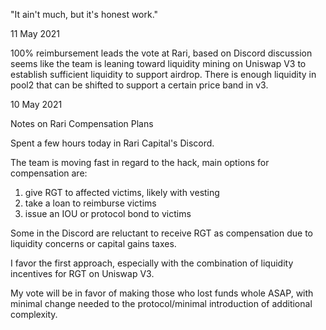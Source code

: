 "It ain't much, but it's honest work."

11 May 2021

100% reimbursement leads the vote at Rari, based on Discord discussion seems like the team is leaning toward liquidity mining on Uniswap V3 to establish sufficient liquidity to support airdrop. There is enough liquidity in pool2 that can be shifted to support a certain price band in v3.

10 May 2021

Notes on Rari Compensation Plans

Spent a few hours today in Rari Capital's Discord.

The team is moving fast in regard to the hack, main options for compensation are:
1) give RGT to affected victims, likely with vesting
2) take a loan to reimburse victims
3) issue an IOU or protocol bond to victims

Some in the Discord are reluctant to receive RGT as compensation due to liquidity concerns or capital gains taxes.

I favor the first approach, especially with the combination of liquidity incentives for RGT on Uniswap V3.

My vote will be in favor of making those who lost funds whole ASAP, with minimal change needed to the protocol/minimal introduction of additional complexity.
